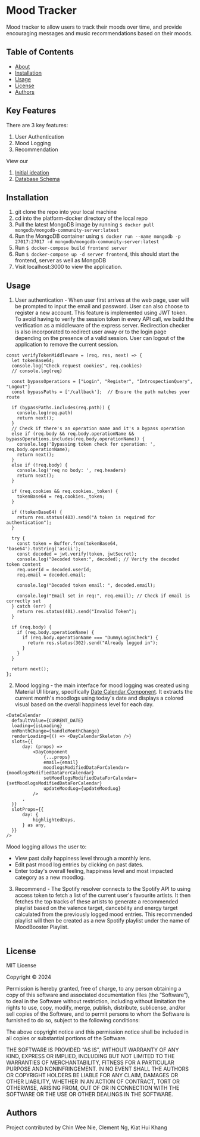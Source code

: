 # Mood Tracker

Mood tracker to allow users to track their moods over time, and provide encouraging messages and music recommendations based on their moods.

## Table of Contents

- [About](#about)
- [Installation](#installation)
- [Usage](#usage)
- [License](#license)
- [Authors](#authors)

## Key Features

There are 3 key features:
1. User Authentication
2. Mood Logging
3. Recommendation

View our 
1. [Initial ideation](https://www.figma.com/file/ZHsnruopY2JYJsaQqxQ0HS/1.-Mood-Log-Page?type=design&node-id=0%3A1&mode=design&t=Gb3aBS2kBKfZR4EE-1)
2. [Database Schema](https://www.figma.com/file/ZHsnruopY2JYJsaQqxQ0HS/1.-Mood-Log-Page?type=design&node-id=92-120&mode=design&t=0oZOAOpWLjumyn9M-0)

## Installation

1. git clone the repo into your local machine
2. cd into the platform-docker directory of the local repo
3. Pull the latest MongoDB image by running ```$ docker pull mongodb/mongodb-community-server:latest ```
4. Run the MongoDB container using ```$ docker run --name mongodb -p 27017:27017 -d mongodb/mongodb-community-server:latest```
3. Run ```$ docker-compose build frontend server```
4. Run ```$ docker-compose up -d server frontend```, this should start the frontend, server as well as MongoDB
5. Visit localhost:3000 to view the application.

## Usage
1. User authentication - When user first arrives at the web page, user will be prompted to input the email and password. User can also choose to register a new account. This feature is implemented using JWT token. To avoid having to verify the session token in every API call, we build the verification as a middleware of the express server. Redirection checker is also incorporated to redirect user away or to the login page depending on the presence of a valid session. User can logout of the application to remove the current session. 
```
const verifyTokenMiddleware = (req, res, next) => {
  let tokenBase64;
  console.log("Check request cookies", req.cookies)
  // console.log(req)

  const bypassOperations = ["Login", "Register", "IntrospectionQuery", "Logout"]
  const bypassPaths = ['/callback'];  // Ensure the path matches your route

  if (bypassPaths.includes(req.path)) {
    console.log(req.path)
    return next();
  }
  // Check if there's an operation name and it's a bypass operation
  else if (req.body && req.body.operationName && bypassOperations.includes(req.body.operationName)) {
    console.log('Bypassing token check for operation: ', req.body.operationName);
    return next();
  }
  else if (!req.body) {
    console.log('req no body: ', req.headers)
    return next();
  }

  if (req.cookies && req.cookies._token) {
    tokenBase64 = req.cookies._token;
  }

  if (!tokenBase64) {
    return res.status(403).send("A token is required for authentication");
  }

  try {
    const token = Buffer.from(tokenBase64, 'base64').toString('ascii');
    const decoded = jwt.verify(token, jwtSecret);
    console.log("Decoded token:", decoded); // Verify the decoded token content
    req.userId = decoded.userId;
    req.email = decoded.email;

    console.log("Decoded token email: ", decoded.email);

    console.log("Email set in req:", req.email); // Check if email is correctly set
  } catch (err) {
    return res.status(401).send("Invalid Token");
  }

  if (req.body) {
    if (req.body.operationName) {
      if (req.body.operationName === "DummyLoginCheck") {
        return res.status(302).send("Already logged in");
      }
    }
  }

  return next();
};
```
2. Mood logging - the main interface for mood logging was created using Material UI library, specifically [Date Calendar Component](https://mui.com/x/react-date-pickers/date-calendar/). It extracts the current month's moodlogs using today's date and displays a colored visual based on the overall happiness level for each day.

```
<DateCalendar
  defaultValue={CURRENT_DATE}
  loading={isLoading}
  onMonthChange={handleMonthChange}
  renderLoading={() => <DayCalendarSkeleton />}
  slots={{
      day: (props) =>
          <DayComponent
              {...props}
              email={email}
              moodlogsModifiedDataForCalendar={moodlogsModifiedDataForCalendar}
              setMoodlogsModifiedDataForCalendar={setMoodlogsModifiedDataForCalendar}
              updateMoodLog={updateMoodLog}
          />
      ,
  }}
  slotProps={{
      day: {
          highlightedDays,
      } as any,
  }}
/>
```

Mood logging allows the user to:
- View past daily happiness level through a monthly lens.
- Edit past mood log entries by clicking on past dates.
- Enter today's overall feeling, happiness level and most impacted category as a new moodlog.

3. Recommend - The Spotify resolver connects to the Spotify API to using access token to fetch a list of the current user's favourite artists. It then fetches the top tracks of these artists to generate a recommended playlist based on the valence target, dancebility and energy target calculated from the previously logged mood entries. This recommended playlist will then be created as a new Spotify playlist under the name of MoodBooster Playlist. 

```
```

## License

MIT License

Copyright © 2024

Permission is hereby granted, free of charge, to any person obtaining a copy of this software and associated documentation files (the “Software”), to deal in the Software without restriction, including without limitation the rights to use, copy, modify, merge, publish, distribute, sublicense, and/or sell copies of the Software, and to permit persons to whom the Software is furnished to do so, subject to the following conditions:

The above copyright notice and this permission notice shall be included in all copies or substantial portions of the Software.

THE SOFTWARE IS PROVIDED “AS IS”, WITHOUT WARRANTY OF ANY KIND, EXPRESS OR IMPLIED, INCLUDING BUT NOT LIMITED TO THE WARRANTIES OF MERCHANTABILITY, FITNESS FOR A PARTICULAR PURPOSE AND NONINFRINGEMENT. IN NO EVENT SHALL THE AUTHORS OR COPYRIGHT HOLDERS BE LIABLE FOR ANY CLAIM, DAMAGES OR OTHER LIABILITY, WHETHER IN AN ACTION OF CONTRACT, TORT OR OTHERWISE, ARISING FROM, OUT OF OR IN CONNECTION WITH THE SOFTWARE OR THE USE OR OTHER DEALINGS IN THE SOFTWARE.

## Authors

Project contributed by Chin Wee Nie, Clement Ng, Kiat Hui Khang